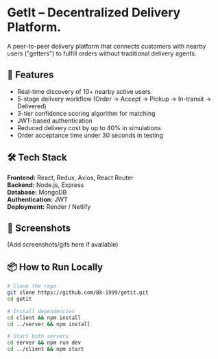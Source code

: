 # GetIt – Decentralized Delivery Platform.

A peer-to-peer delivery platform that connects customers with nearby users ("getters") to fulfill orders without traditional delivery agents.

## 🚀 Features

- Real-time discovery of 10+ nearby active users
- 5-stage delivery workflow (Order → Accept → Pickup → In-transit → Delivered)
- 3-tier confidence scoring algorithm for matching
- JWT-based authentication
- Reduced delivery cost by up to 40% in simulations
- Order acceptance time under 30 seconds in testing

## 🛠️ Tech Stack

**Frontend:** React, Redux, Axios, React Router  
**Backend:** Node.js, Express  
**Database:** MongoDB  
**Authentication:** JWT  
**Deployment:** Render / Netlify  

## 📸 Screenshots

(Add screenshots/gifs here if available)

## 📦 How to Run Locally

```bash
# Clone the repo
git clone https://github.com/Bk-1999/getit.git
cd getit

# Install dependencies
cd client && npm install
cd ../server && npm install

# Start both servers
cd server && npm run dev
cd ../client && npm start
